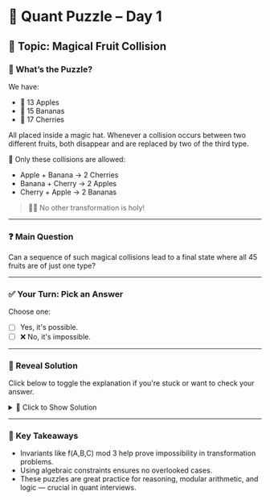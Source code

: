 # 🧠 Quant Puzzle – Day 1

## 📌 Topic: Magical Fruit Collision

### 🤔 What’s the Puzzle?

We have:

- 🍎 13 Apples  
- 🍌 15 Bananas  
- 🍒 17 Cherries  

All placed inside a magic hat. Whenever a collision occurs between two different fruits, both disappear and are replaced by two of the third type.

📌 Only these collisions are allowed:
- Apple + Banana → 2 Cherries  
- Banana + Cherry → 2 Apples  
- Cherry + Apple → 2 Bananas

> 🧙‍♂ No other transformation is holy!

---

### ❓ Main Question

Can a sequence of such magical collisions lead to a final state where all 45 fruits are of just one type?

---

### ✅ Your Turn: Pick an Answer

Choose one:
- [ ] Yes, it's possible.
- [ ] ❌ No, it's impossible.

---

### 📂 Reveal Solution

Click below to toggle the explanation if you're stuck or want to check your answer.

<details>
<summary>📜 Click to Show Solution</summary>

#### 🔄 Invariant Method:

Let’s define a function:


f(A, B, C) = A + 2B + 2C mod 3


✅ This value stays constant through all valid collisions.

Initial value:

f(13, 15, 17) = 13 + 2×15 + 2×17 = 77 ≡ 2 mod 3


Now check each final state:
- f(45, 0, 0) = 45 ≡ 0 mod 3 ❌
- f(0, 45, 0) = 2×45 = 90 ≡ 0 mod 3 ❌
- f(0, 0, 45) = 2×45 = 90 ≡ 0 mod 3 ❌

None match the initial invariant (2 mod 3) ⇒ contradiction.

So even though transformations seem to reduce fruit variety, we can’t reach any all-one-fruit state.

---

#### 🧮 System of Equations Method:

Let:  
- A = # of times Apples are increased by 2  
- B = # of times Bananas are increased by 2  
- C = # of times Cherries are increased by 2

From transformation rules:

- Apple + Banana → 2 Cherries  
- Banana + Cherry → 2 Apples  
- Cherry + Apple → 2 Bananas  

We derive:


Final Apples = 13 - (AB + CA) + 2 × BC  
Final Bananas = 15 - (BC + AB) + 2 × CA  
Final Cherries = 17 - (CA + BC) + 2 × AB


Trying to set two of these to zero and one to 45 leads to non-integer solution in the equation system.

So again, impossible.

---

### 🛑 Final Answer: No, it's impossible.

</details>

---

### 🔑 Key Takeaways

- Invariants like f(A,B,C) mod 3 help prove impossibility in transformation problems.
- Using algebraic constraints ensures no overlooked cases.
- These puzzles are great practice for reasoning, modular arithmetic, and logic — crucial in quant interviews.
